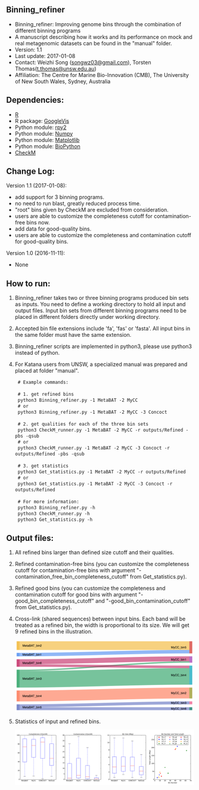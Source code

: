 Binning_refiner
---

+ Binning_refiner: Improving genome bins through the combination of different binning programs
+ A manuscript describing how it works and its performance on mock and real metagenomic datasets can be found in the "manual" folder.
+ Version: 1.1
+ Last update: 2017-01-08
+ Contact: Weizhi Song (songwz03@gmail.com), Torsten Thomas(t.thomas@unsw.edu.au)
+ Affiliation: The Centre for Marine Bio-Innovation (CMB), The University of New South Wales, Sydney, Australia

Dependencies:
---

+ [R](https://www.r-project.org)
+ R package: [GoogleVis](https://github.com/mages/googleVis#googlevis)
+ Python module: [rpy2](http://rpy2.bitbucket.org)
+ Python module: [Numpy](http://www.numpy.org)
+ Python module: [Matplotlib](http://matplotlib.org)
+ Python module: [BioPython](https://github.com/biopython/biopython.github.io/)
+ [CheckM](http://ecogenomics.github.io/CheckM/)

Change Log:
---
Version 1.1 (2017-01-08):
+ add support for 3 binning programs.
+ no need to run blast, greatly reduced process time.
+ "root" bins given by CheckM are excluded from consideration.
+ users are able to customize the completeness cutoff for contamination-free bins now.
+ add data for good-quality bins.
+ users are able to customize the completeness and contamination cutoff for good-quality bins.

Version 1.0 (2016-11-11):
+ None

How to run:
---

1. Binning_refiner takes two or three binning programs produced bin sets as inputs. You need to define a working directory to
hold all input and output files. Input bin sets from different binning programs need to be placed in different folders
directly under working directory.

1. Accepted bin file extensions include 'fa', 'fas' or 'fasta'. All input bins in the same folder must have the same extension.

1. Binning_refiner scripts are implemented in python3, please use python3 instead of python.

1. For Katana users from UNSW, a specialized manual was prepared and placed at folder "manual".


        # Example commands:

        # 1. get refined bins
        python3 Binning_refiner.py -1 MetaBAT -2 MyCC
        # or
        python3 Binning_refiner.py -1 MetaBAT -2 MyCC -3 Concoct

        # 2. get qualities for each of the three bin sets
        python3 CheckM_runner.py -1 MetaBAT -2 MyCC -r outputs/Refined -pbs -qsub
        # or
        python3 CheckM_runner.py -1 MetaBAT -2 MyCC -3 Concoct -r outputs/Refined -pbs -qsub

        # 3. get statistics
        python3 Get_statistics.py -1 MetaBAT -2 MyCC -r outputs/Refined
        # or
        python3 Get_statistics.py -1 MetaBAT -2 MyCC -3 Concoct -r outputs/Refined

        # For more information:
        python3 Binning_refiner.py -h
        python3 CheckM_runner.py -h
        python3 Get_statistics.py -h


Output files:
---

1. All refined bins larger than defined size cutoff and their qualities.

1. Refined contamination-free bins (you can customize the completeness cutoff for contamination-free bins with argument "-contamination_free_bin_completeness_cutoff" from Get_statistics.py).

1. Refined good bins (you can customize the completeness and contamination cutoff for good bins with argument "-good_bin_completeness_cutoff" and "-good_bin_contamination_cutoff" from Get_statistics.py).

1. Cross-link (shared sequences) between input bins. Each band will be treated as a refined bin, the width is proportional to its size. We will get 9 refined bins in the illustration.

    ![Sankey_plot](images/sankey_plot.jpg)

1. Statistics of input and refined bins.

    ![Statistics](images/statistics.png)
